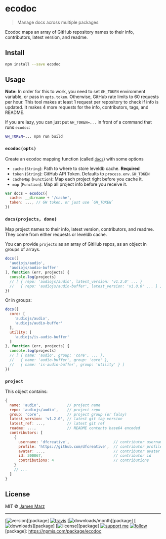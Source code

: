 
# ecodoc

> Manage docs across multiple packages

Ecodoc maps an array of GitHub repository names to their info, contributors, latest version, and readme.

## Install

```sh
npm install --save ecodoc
```

## Usage

**Note:** In order for this to work, you need to set `GH_TOKEN` environment variable, or pass in `opts.token`.  Otherwise, GitHub rate limits to 60 requests per hour.  This tool makes at least 1 request per repository to check if info is updated.  It makes 4 more requests for the info, contributors, tags, and README.

If you are lazy, you can just put `GH_TOKEN=...` in front of a command that runs `ecodoc`:

```sh
GH_TOKEN=... npm run build
```

### `ecodoc(opts)`

Create an ecodoc mapping function (called [`docs`](#api_docs)) with some options

 - `cache` (`String`): Path to where to store leveldb cache. **Required**
 - `token` (`String`): GitHub API Token. Defaults to `process.env.GH_TOKEN`
 - `cacheMap` (`Function`): Map each project right before you cache it.
 - `map` (`Function`): Map all project info before you receive it.

```js
var docs = ecodoc({
  cache: __dirname + '/cache',
  token: ..., // GH token, or just use `GH_TOKEN`
})
```

### `docs(projects, done)`

Map project names to their info, latest version, contributors, and readme.  They come from either requests or leveldb cache.

You can provide `projects` as an array of GitHub repos, as an object in groups of arrays.

```js
docs([
  'audiojs/audio',
  'audiojs/audio-buffer'
], function (err, projects) {
  console.log(projects)
  // [ { repo: 'audiojs/audio', latest_version: 'v1.2.0' ... }
  //   { repo: 'audiojs/audio-buffer', latest_version: 'v1.0.0' ... } ]
})
```

Or in groups:

```js
docs({
  core: [
    'audiojs/audio',
    'audiojs/audio-buffer'
  ],
  utility: [
    'audiojs/is-audio-buffer'
  ]
}, function (err, projects) {
  console.log(projects)
  // [ { name: 'audio', group: 'core', ... },
  //   { name: 'audio-buffer', group: 'core' },
  //   { name: 'is-audio-buffer', group: 'utility' } ]
})
```

### `project`

This object contains:

```js
{
  name: 'audio',            // project name
  repo: 'audiojs/audio',    // project repo
  group: 'core',            // project group (or falsy)
  latest_version: 'v1.2.0', // latest git tag version
  latest_ref: ...,          // latest git ref
  readme: ...,              // README contents base64 encoded
  contributors: [
    {
      username: 'dfcreative',                    // contributor username
      profile: 'https://github.com/dfcreative',  // contributor profile
      avatar: ...,                               // contributor avatar
      id: 300067,                                // contributor id
      contributions: 4                           // contributions
    }
    // ...
  ]
}
```

## License

MIT © [Jamen Marz](https://git.io/jamen)

---

[![version](https://img.shields.io/npm/v/ecodoc.svg?style=flat-square)][package] [![travis](https://img.shields.io/travis/ecodoc/jamen.svg?style=flat-square)](https://travis-ci.org/ecodoc/jamen) [![downloads/month](https://img.shields.io/npm/dm/ecodoc.svg?style=flat-square)][package] [![downloads](https://img.shields.io/npm/dt/ecodoc.svg?style=flat-square)][package] [![license](https://img.shields.io/npm/l/ecodoc.svg?style=flat-square)][package] [![support me](https://img.shields.io/badge/support%20me-paypal-green.svg?style=flat-square)](https://www.paypal.me/jamenmarz/5usd) [![follow](https://img.shields.io/github/followers/jamen.svg?style=social&label=Follow)](https://github.com/jamen)
[package]: https://npmjs.com/package/ecodoc
